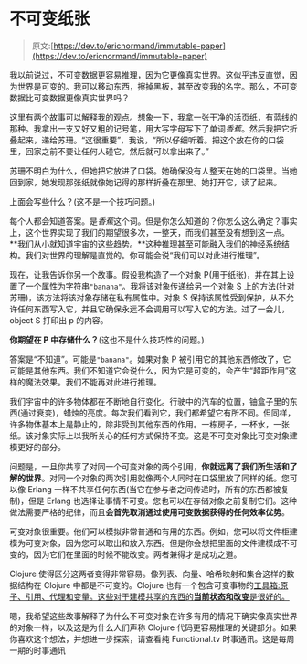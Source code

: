# 不可变纸张

> 原文:[https://dev.to/ericnormand/immutable-paper](https://dev.to/ericnormand/immutable-paper)

我以前说过，不可变数据更容易推理，因为它更像真实世界。这似乎违反直觉，因为世界是可变的。我可以移动东西，擦掉黑板，甚至改变我的名字。那么，不可变数据比可变数据更像真实世界吗？

这里有两个故事可以解释我的观点。想象一下，我拿一张干净的活页纸，有蓝线的那种。我拿出一支又好又粗的记号笔，用大写字母写下了单词*香蕉*。然后我把它折叠起来，递给苏珊。“这很重要”，我说，“所以仔细听着。把这个放在你的口袋里，回家之前不要让任何人碰它。然后就可以拿出来了。”

苏珊不明白为什么，但她把它放进了口袋。她确保没有人整天在她的口袋里。当她回到家，她发现那张纸就像她记得的那样折叠在那里。她打开它，读了起来。

上面会写些什么？(这不是一个技巧问题。)

每个人都会知道答案。是*香蕉*这个词。但是你怎么知道的？你怎么这么确定？事实上，这个世界实现了我们的期望很多次，一整天，而我们甚至没有想到这一点。**我们从小就知道宇宙的这些趋势。**这种推理甚至可能融入我们的神经系统结构。我们对世界的理解是直觉的。你可能会说“我们可以对此进行推理”。

现在，让我告诉你另一个故事。假设我构造了一个对象 P(用于纸张)，并在其上设置了一个属性为字符串`"banana"`。我将该对象传递给另一个对象 S 上的方法(针对苏珊)，该方法将该对象存储在私有属性中。对象 S 保持该属性受到保护，从不允许任何东西写入它，并且它确保永远不会调用可以写入它的方法。过了一会儿，object S 打印出 p 的内容。

**你期望在 P 中存储什么？**(这也不是什么技巧性的问题。)

答案是“不知道”。可能是`"banana"`。如果对象 P 被引用它的其他东西修改了，它可能是其他东西。我们不知道它会说什么，因为它是可变的，会产生“超距作用”这样的魔法效果。我们不能再对此进行推理。

我们宇宙中的许多物体都在不断地自行变化。行驶中的汽车的位置，铀盒子里的东西(通过衰变)，蜡烛的亮度。每次我们看到它，我们都希望它有所不同。但同样，许多物体基本上是静止的，除非受到其他东西的作用。一栋房子，一杯水，一张纸。该对象实际上以我所关心的任何方式保持不变。这是不可变对象比可变对象建模更好的部分。

问题是，一旦你共享了对同一个可变对象的两个引用，**你就远离了我们所生活和了解的世界**。对同一个对象的两次引用就像两个人同时在口袋里放了同样的纸。您可以像 Erlang 一样不共享任何东西(当它在参与者之间传递时，所有的东西都被复制)，但是 Erlang 也选择让事情不可变。您也可以在存储对象之前复制它们。这种做法需要严格的纪律，而且**会首先取消通过使用可变数据获得的任何效率优势**。

可变对象很重要。他们可以模拟非常普通和有用的东西。例如，您可以将文件柜建模为可变对象，因为您可以取出和放入东西。但是你会想把里面的文件建模成不可变的，因为它们在里面的时候不能改变。两者兼得才是成功之道。

Clojure 使得区分这两者变得非常容易。像列表、向量、哈希映射和集合这样的数据结构在 Clojure 中都是不可变的。Clojure 也有一个包含可变事物的[工具箱:原子、引用、代理和变量。这些对于建模共享的东西的**当前状态和改变**是很好的。](https://purelyfunctional.tv/guide/clojure-concurrency-the-ultimate-guide/)

嗯，我希望这些故事解释了为什么不可变对象在许多有用的情况下确实像真实世界的对象一样，以及这是为什么人们声称 Clojure 代码更容易推理的关键部分。如果你喜欢这个想法，并想进一步探索，请查看纯 Functional.tv 时事通讯。这是每周一期的时事通讯